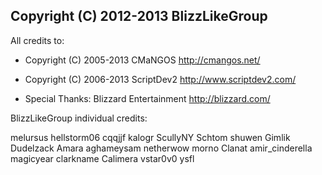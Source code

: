 Copyright (C) 2012-2013  BlizzLikeGroup
-------
All credits to:

 * Copyright (C) 2005-2013 CMaNGOS <http://cmangos.net/>
 * Copyright (C) 2006-2013 ScriptDev2 <http://www.scriptdev2.com/>

 * Special Thanks: Blizzard Entertainment <http://blizzard.com/>

BlizzLikeGroup individual credits:

melursus hellstorm06 cqqjjf kalogr ScullyNY Schtom shuwen Gimlik Dudelzack Amara
aghameysam netherwow morno Clanat amir_cinderella magicyear clarkname Calimera
vstar0v0 ysfl